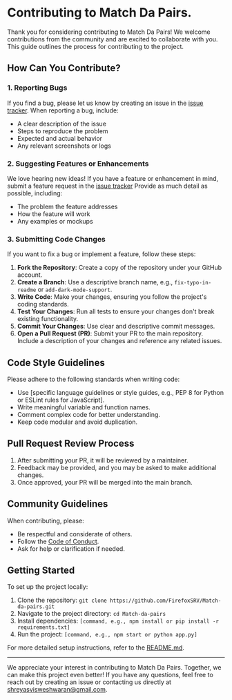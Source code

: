 # Contributing to Match Da Pairs.

Thank you for considering contributing to Match Da Pairs! We welcome contributions from the community and are excited to collaborate with you. This guide outlines the process for contributing to the project.

## How Can You Contribute?

### 1. Reporting Bugs
If you find a bug, please let us know by creating an issue in the [issue tracker](https://github.com/FirefoxSRV/Match-da-pairs/issues/new). When reporting a bug, include:
- A clear description of the issue
- Steps to reproduce the problem
- Expected and actual behavior
- Any relevant screenshots or logs

### 2. Suggesting Features or Enhancements
We love hearing new ideas! If you have a feature or enhancement in mind, submit a feature request in the [issue tracker](https://github.com/FirefoxSRV/Match-da-pairs/issues/new) Provide as much detail as possible, including:
- The problem the feature addresses
- How the feature will work
- Any examples or mockups

### 3. Submitting Code Changes
If you want to fix a bug or implement a feature, follow these steps:
1. **Fork the Repository**: Create a copy of the repository under your GitHub account.
2. **Create a Branch**: Use a descriptive branch name, e.g., `fix-typo-in-readme` or `add-dark-mode-support`.
3. **Write Code**: Make your changes, ensuring you follow the project's coding standards.
4. **Test Your Changes**: Run all tests to ensure your changes don't break existing functionality.
5. **Commit Your Changes**: Use clear and descriptive commit messages.
6. **Open a Pull Request (PR)**: Submit your PR to the main repository. Include a description of your changes and reference any related issues.

## Code Style Guidelines
Please adhere to the following standards when writing code:
- Use [specific language guidelines or style guides, e.g., PEP 8 for Python or ESLint rules for JavaScript].
- Write meaningful variable and function names.
- Comment complex code for better understanding.
- Keep code modular and avoid duplication.

## Pull Request Review Process
1. After submitting your PR, it will be reviewed by a maintainer.
2. Feedback may be provided, and you may be asked to make additional changes.
3. Once approved, your PR will be merged into the main branch.

## Community Guidelines
When contributing, please:
- Be respectful and considerate of others.
- Follow the [Code of Conduct]().
- Ask for help or clarification if needed.

## Getting Started
To set up the project locally:
1. Clone the repository: `git clone https://github.com/FirefoxSRV/Match-da-pairs.git`
2. Navigate to the project directory: `cd Match-da-pairs`
3. Install dependencies: `[command, e.g., npm install or pip install -r requirements.txt]`
4. Run the project: `[command, e.g., npm start or python app.py]`

For more detailed setup instructions, refer to the [README.md](https://github.com/FirefoxSRV/Match-da-pairs/blob/master/README.md).

---

We appreciate your interest in contributing to Match Da Pairs. Together, we can make this project even better! If you have any questions, feel free to reach out by creating an issue or contacting us directly at shreyasvisweshwaran@gmail.com.
